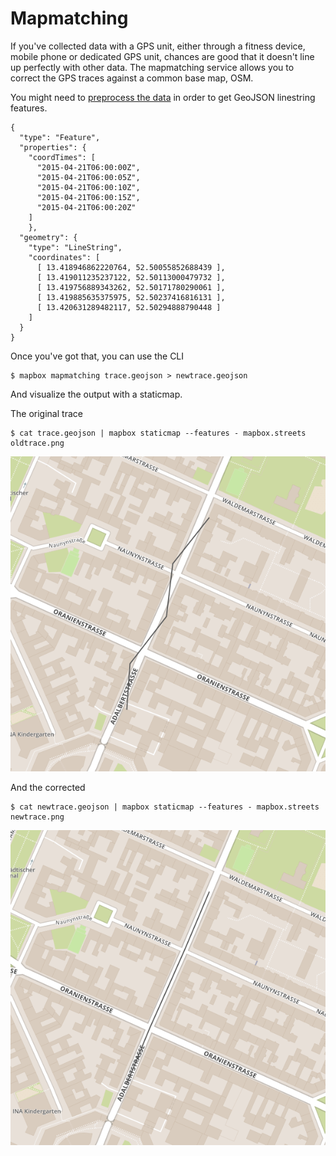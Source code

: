 # Mapmatching


If you've collected data with a GPS unit, either through a fitness device, mobile phone or dedicated GPS unit,
chances are good that it doesn't line up perfectly with other data. The mapmatching service
allows you to correct the GPS traces against a common base map, OSM.

You might need to [preprocess the data](https://www.mapbox.com/developers/api/map-matching/#Preprocessing.traces)
in order to get GeoJSON linestring features.

```
{
  "type": "Feature",
  "properties": {
    "coordTimes": [
      "2015-04-21T06:00:00Z",
      "2015-04-21T06:00:05Z",
      "2015-04-21T06:00:10Z",
      "2015-04-21T06:00:15Z",
      "2015-04-21T06:00:20Z"
    ]
    },
  "geometry": {
    "type": "LineString",
    "coordinates": [
      [ 13.418946862220764, 52.50055852688439 ],
      [ 13.419011235237122, 52.50113000479732 ],
      [ 13.419756889343262, 52.50171780290061 ],
      [ 13.419885635375975, 52.50237416816131 ],
      [ 13.420631289482117, 52.50294888790448 ]
    ]
  }
}
```

Once you've got that, you can use the CLI

```
$ mapbox mapmatching trace.geojson > newtrace.geojson
```

And visualize the output with a staticmap.

The original trace

```
$ cat trace.geojson | mapbox staticmap --features - mapbox.streets oldtrace.png
```

![oldtrace](oldtrace.png)

And the corrected 
```
$ cat newtrace.geojson | mapbox staticmap --features - mapbox.streets newtrace.png
```

![trace](trace.png)

